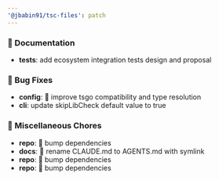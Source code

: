 ```yaml
---
'@jbabin91/tsc-files': patch
---
```


### 📝 Documentation

- **tests**: add ecosystem integration tests design and proposal

### 🐛 Bug Fixes

- **config**: :bug: improve tsgo compatibility and type resolution
- **cli**: update skipLibCheck default value to true

### 🔧 Miscellaneous Chores

- **repo**: :hammer: bump dependencies
- **docs**: :memo: rename CLAUDE.md to AGENTS.md with symlink
- **repo**: :hammer: bump dependencies
- **repo**: :hammer: bump dependencies
